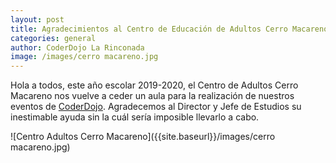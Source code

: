 ```yaml
---
layout: post
title: Agradecimientos al Centro de Educación de Adultos Cerro Macareno
categories: general
author: CoderDojo La Rinconada  
image: /images/cerro macareno.jpg
---
```




Hola a todos, este año escolar 2019-2020, el Centro de Adultos Cerro Macareno nos vuelve a ceder un aula para la realización de nuestros eventos de [CoderDojo](https://coderdojo.com/es-ES).
Agradecemos al Director y Jefe de Estudios su inestimable ayuda sin la cuál sería imposible llevarlo a cabo.

![Centro Adultos Cerro Macareno]({{site.baseurl}}/images/cerro macareno.jpg)
